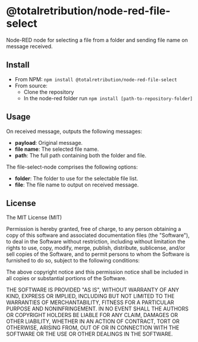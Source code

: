 # @totalretribution/node-red-file-select
Node-RED node for selecting a file from a folder and sending file name on message received.

## Install
* From NPM: ```npm install @totalretribution/node-red-file-select```
* From source:
  * Clone the repository
  * In the node-red folder run ```npm install [path-to-repository-folder]```

## Usage
On received message, outputs the following messages:  
* **payload**: Original message.  
* **file name**: The selected file name.  
* **path**: The full path containing both the folder and file.  

The file-select-node comprises the following options:

* **folder**: The folder to use for the selectable file list.  
* **file**: The file name to output on received message.  

## License
The MIT License (MIT)

Permission is hereby granted, free of charge, to any person obtaining a copy of this software and associated documentation files (the "Software"), to deal in the Software without restriction, including without limitation the rights to use, copy, modify, merge, publish, distribute, sublicense, and/or sell copies of the Software, and to permit persons to whom the Software is furnished to do so, subject to the following conditions:

The above copyright notice and this permission notice shall be included in all copies or substantial portions of the Software.

THE SOFTWARE IS PROVIDED "AS IS", WITHOUT WARRANTY OF ANY KIND, EXPRESS OR IMPLIED, INCLUDING BUT NOT LIMITED TO THE WARRANTIES OF MERCHANTABILITY, FITNESS FOR A PARTICULAR PURPOSE AND NONINFRINGEMENT. IN NO EVENT SHALL THE AUTHORS OR COPYRIGHT HOLDERS BE LIABLE FOR ANY CLAIM, DAMAGES OR OTHER LIABILITY, WHETHER IN AN ACTION OF CONTRACT, TORT OR OTHERWISE, ARISING FROM, OUT OF OR IN CONNECTION WITH THE SOFTWARE OR THE USE OR OTHER DEALINGS IN THE SOFTWARE.
